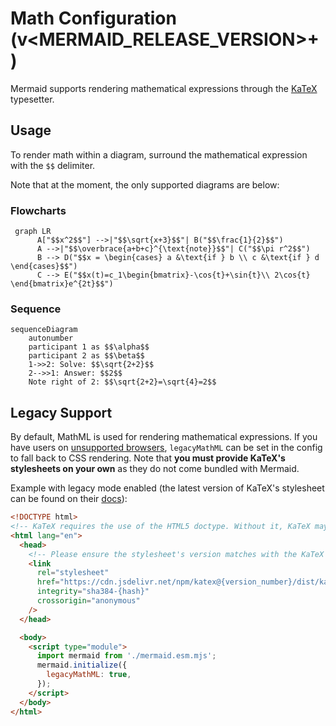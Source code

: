 # Math Configuration (v<MERMAID_RELEASE_VERSION>+)

Mermaid supports rendering mathematical expressions through the [KaTeX](https://katex.org/) typesetter.

## Usage

To render math within a diagram, surround the mathematical expression with the `$$` delimiter.

Note that at the moment, the only supported diagrams are below:

### Flowcharts

```mermaid
 graph LR
      A["$$x^2$$"] -->|"$$\sqrt{x+3}$$"| B("$$\frac{1}{2}$$")
      A -->|"$$\overbrace{a+b+c}^{\text{note}}$$"| C("$$\pi r^2$$")
      B --> D("$$x = \begin{cases} a &\text{if } b \\ c &\text{if } d \end{cases}$$")
      C --> E("$$x(t)=c_1\begin{bmatrix}-\cos{t}+\sin{t}\\ 2\cos{t} \end{bmatrix}e^{2t}$$")
```

### Sequence

```mermaid
sequenceDiagram
    autonumber
    participant 1 as $$\alpha$$
    participant 2 as $$\beta$$
    1->>2: Solve: $$\sqrt{2+2}$$
    2-->>1: Answer: $$2$$
    Note right of 2: $$\sqrt{2+2}=\sqrt{4}=2$$
```

## Legacy Support

By default, MathML is used for rendering mathematical expressions. If you have users on [unsupported browsers](https://caniuse.com/?search=mathml), `legacyMathML` can be set in the config to fall back to CSS rendering. Note that **you must provide KaTeX's stylesheets on your own** as they do not come bundled with Mermaid.

Example with legacy mode enabled (the latest version of KaTeX's stylesheet can be found on their [docs](https://katex.org/docs/browser.html)):

```html
<!DOCTYPE html>
<!-- KaTeX requires the use of the HTML5 doctype. Without it, KaTeX may not render properly -->
<html lang="en">
  <head>
    <!-- Please ensure the stylesheet's version matches with the KaTeX version in your package-lock -->
    <link
      rel="stylesheet"
      href="https://cdn.jsdelivr.net/npm/katex@{version_number}/dist/katex.min.css"
      integrity="sha384-{hash}"
      crossorigin="anonymous"
    />
  </head>

  <body>
    <script type="module">
      import mermaid from './mermaid.esm.mjs';
      mermaid.initialize({
        legacyMathML: true,
      });
    </script>
  </body>
</html>
```
